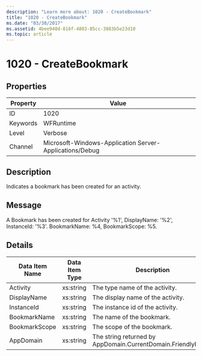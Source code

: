 ```yaml
---
description: "Learn more about: 1020 - CreateBookmark"
title: "1020 - CreateBookmark"
ms.date: "03/30/2017"
ms.assetid: 4bee948d-816f-4803-85cc-3883b5e23d10
ms.topic: article
---
```

# 1020 - CreateBookmark

## Properties

| Property | Value |
| - | - |
|ID|1020|  
|Keywords|WFRuntime|  
|Level|Verbose|  
|Channel|Microsoft-Windows-Application Server-Applications/Debug|  
  
## Description  

 Indicates a bookmark has been created for an activity.  
  
## Message  

 A Bookmark has been created for Activity '%1', DisplayName: '%2', InstanceId: '%3'.  BookmarkName: %4, BookmarkScope: %5.  
  
## Details  
  
|Data Item Name|Data Item Type|Description|  
|--------------------|--------------------|-----------------|  
|Activity|xs:string|The type name of the activity.|  
|DisplayName|xs:string|The display name of the activity.|  
|InstanceId|xs:string|The instance id of the activity.|  
|BookmarkName|xs:string|The name of the bookmark.|  
|BookmarkScope|xs:string|The scope of the bookmark.|  
|AppDomain|xs:string|The string returned by AppDomain.CurrentDomain.FriendlyName.|
